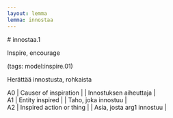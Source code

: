 ```yaml
---
layout: lemma
lemma: innostaa
---
```


<div class="sense">
# <span class="sensename">innostaa.1</span>

<span class="description">Inspire, encourage</span>

(tags: model:inspire.01)

<span class="description">Herättää innostusta, rohkaista</span>

A0 | Causer of inspiration |   | Innostuksen aiheuttaja |  
A1 | Entity inspired |   | Taho, joka innostuu |  
A2 | Inspired action or thing |   | Asia, josta arg1 innostuu |  

</div>

